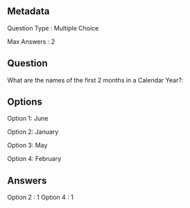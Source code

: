 ## Metadata
Question Type : Multiple Choice

Max Answers : 2

## Question
What are the names of the first 2 months in a Calendar Year?:

## Options
Option 1: June

Option 2: January

Option 3: May

Option 4: February

## Answers
Option 2 : 1
Option 4 : 1
